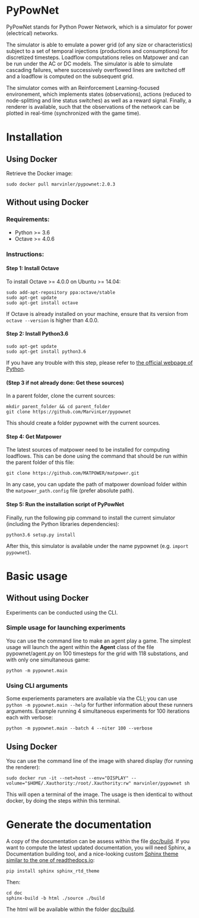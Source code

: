 # PyPowNet
PyPowNet stands for Python Power Network, which is a simulator for power (electrical) networks.

The simulator is able to emulate a power grid (of any size or characteristics) subject to a set of temporal injections (productions and consumptions) for discretized timesteps. Loadflow computations relies on Matpower and can be run under the AC or DC models. The simulator is able to simulate cascading failures, where successively overflowed lines are switched off and a loadflow is computed on the subsequent grid.

The simulator comes with an Reinforcement Learning-focused environement, which implements states (observations), actions (reduced to node-splitting and line status switches) as well as a reward signal. Finally, a renderer is available, such that the observations of the network can be plotted in real-time (synchronized with the game time).

# Installation
## Using Docker
Retrieve the Docker image:
```
sudo docker pull marvinler/pypownet:2.0.3
```

## Without using Docker
### Requirements:
- Python >= 3.6
- Octave >= 4.0.6

### Instructions:
#### Step 1: Install Octave

To install Octave >= 4.0.0 on Ubuntu >= 14.04:
```
sudo add-apt-repository ppa:octave/stable
sudo apt-get update
sudo apt-get install octave
```
If Octave is already installed on your machine, ensure that its version from `octave --version` is higher than 4.0.0.

#### Step 2: Install Python3.6
```
sudo apt-get update
sudo apt-get install python3.6
```
If you have any trouble with this step, please refer to [the official webpage of Python](https://www.python.org/downloads/release/python-366/).

#### (Step 3 if not already done: Get these sources)
In a parent folder, clone the current sources:
```
mkdir parent_folder && cd parent_folder
git clone https://github.com/MarvinLer/pypownet
```
This should create a folder pypownet with the current sources.

#### Step 4: Get Matpower
The latest sources of matpower need to be installed for computing loadflows. This can be done using the command that should be run within the parent folder of this file:
```
git clone https://github.com/MATPOWER/matpower.git
```

In any case, you can update the path of matpower download folder within the ```matpower_path.config``` file (prefer absolute path).

#### Step 5: Run the installation script of PyPowNet
Finally, run the following pip command to install the current simulator (including the Python libraries dependencies):
```
python3.6 setup.py install
```
After this, this simulator is available under the name pypownet (e.g. ```import pypownet```).


# Basic usage
## Without using Docker
Experiments can be conducted using the CLI.
### Simple usage for launching experiments
You can use the command line to make an agent play a game. The simplest usage will launch the agent within the __Agent__ class of the file pypownet/agent.py on 100 timesteps for the grid with 118 substations, and with only one simultaneous game:
```
python -m pypownet.main
```
### Using CLI arguments
Some experiements parameters are available via the CLI; you can use `python -m pypownet.main --help` for further information about these runners arguments. Example running 4 simultaneous experiments for 100 iterations each with verbose:
```
python -m pypownet.main --batch 4 --niter 100 --verbose
```
## Using Docker
You can use the command line of the image with shared display (for running the renderer):
```
sudo docker run -it --net=host --env="DISPLAY" --volume="$HOME/.Xauthority:/root/.Xauthority:rw" marvinler/pypownet sh
```
This will open a terminal of the image. The usage is then identical to without docker, by doing the steps within this terminal.

# Generate the documentation
A copy of the documentation can be assess within the file [doc/build](doc/build/index.html).
If you want to compute the latest updated documentation, you will need Sphinx, a Documentation building tool, and a nice-looking custom [Sphinx theme similar to the one of readthedocs.io](https://sphinx-rtd-theme.readthedocs.io/en/latest/):
```
pip install sphinx sphinx_rtd_theme
```
Then:
```
cd doc
sphinx-build -b html ./source ./build
```
The html will be available within the folder [doc/build](doc/build/index.html).